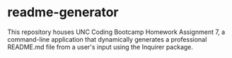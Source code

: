 # readme-generator
This repository houses UNC Coding Bootcamp Homework Assignment 7, a command-line application that dynamically generates a professional README.md file from a user's input using the Inquirer package.
